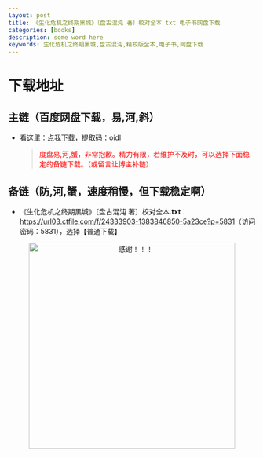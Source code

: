 ```yaml
---
layout: post
title: 《生化危机之终期黑城》〔盘古混沌 著〕校对全本 txt 电子书网盘下载
categories: [books]
description: some word here
keywords: 生化危机之终期黑城,盘古混沌,精校版全本,电子书,网盘下载
---
```


# 下载地址

## 主链（百度网盘下载，易,河,斜）

- 看这里：[点我下载](https://pan.baidu.com/s/1iMXUbSbtZQZjDcqDmnWUyw?pwd=oidl)，提取码：oidl

  > <p style="color:red" >度盘易,河,蟹，非常抱歉。精力有限，若维护不及时，可以选择下面稳定的备链下载。（或留言让博主补链）</p>

## 备链（防,河,蟹，速度稍慢，但下载稳定啊）

- 《生化危机之终期黑城》〔盘古混沌 著〕校对全本.**txt**：<https://url03.ctfile.com/f/24333903-1383846850-5a23ce?p=5831>（访问密码：5831），选择【普通下载】

<div align="center"><img src="https://pic.imgdb.cn/item/6707df6bd29ded1a8ce37031.gif" alt="感谢！！！" width="420px" height="auto"/></div>
